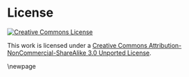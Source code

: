 # License

[![Creative Commons License](https://github.com/zeljkofilipin/watirbook/raw/master/images/cc.png)][cc-link]

This work is licensed under a [Creative Commons Attribution-NonCommercial-ShareAlike 3.0 Unported License][cc-link].

[cc-link]: http://creativecommons.org/licenses/by-nc-sa/3.0/

\newpage

